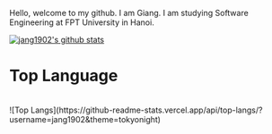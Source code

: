 Hello, welcome to my github. I am Giang. I am studying Software Engineering at FPT University in Hanoi.

[![jang1902's github stats](https://github-readme-stats.vercel.app/api?username=jang1902)](https://github.com/jang1902/)

<h1>Top Language</h1> </br>
![Top Langs](https://github-readme-stats.vercel.app/api/top-langs/?username=jang1902&theme=tokyonight)
